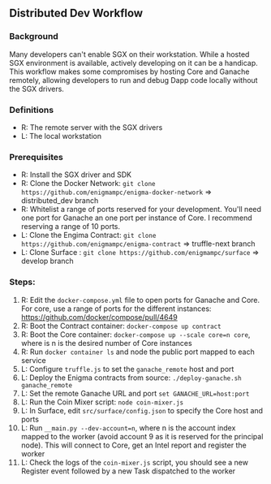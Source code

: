 ## Distributed Dev Workflow

### Background

Many developers can't enable SGX on their workstation. While a hosted SGX environment is available, actively developing on it can be a handicap. This workflow makes some compromises by hosting Core and Ganache remotely, allowing developers to run and debug Dapp code locally without the SGX drivers. 

### Definitions

- R: The remote server with the SGX drivers
- L: The local workstation

### Prerequisites

- R: Install the SGX driver and SDK
- R: Clone the Docker Network: `git clone https://github.com/enigmampc/enigma-docker-network` => distributed_dev branch
- R: Whitelist a range of ports reserved for your development. You'll need one port for Ganache an one port per instance of Core. I recommend reserving a range of 10 ports.  
- L: Clone the Engima Contract: `git clone https://github.com/enigmampc/enigma-contract` => truffle-next branch
- L: Clone Surface : `git clone https://github.com/enigmampc/surface` => develop branch

### Steps:

1. R: Edit the `docker-compose.yml` file to open ports for Ganache and Core. For core, use a range of ports for the different instances: https://github.com/docker/compose/pull/4649
2. R: Boot the Contract container: `docker-compose up contract`
3. R: Boot the Core container: `docker-compose up --scale core=n core`, where is n is the desired number of Core instances
4. R: Run `docker container ls` and node the public port mapped to each service
6. L: Configure `truffle.js` to set the `ganache_remote` host and port
6. L: Deploy the Enigma contracts from source: `./deploy-ganache.sh ganache_remote`
7. L: Set the remote Ganache URL and port `set GANACHE_URL=host:port`
8. L: Run the Coin Mixer script: `node coin-mixer.js`
9. L: In Surface, edit `src/surface/config.json` to specify the Core host and ports  
10. L: Run `__main.py --dev-account=n`, where n is the account index mapped to the worker (avoid account 9 as it is reserved for the principal node). This will connect to Core, get an Intel report and register the worker
11. L: Check the logs of the `coin-mixer.js` script, you should see a new Register event followed by a new Task dispatched to the worker

